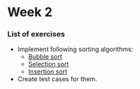 # Week 2

### List of exercises

- Implement following sorting algorithms:
  - [Bubble sort](https://www.programiz.com/dsa/bubble-sort)
  - [Selection sort](https://www.programiz.com/dsa/selection-sort)
  - [Insertion sort](https://www.programiz.com/dsa/insertion-sort)
- Create test cases for them.
